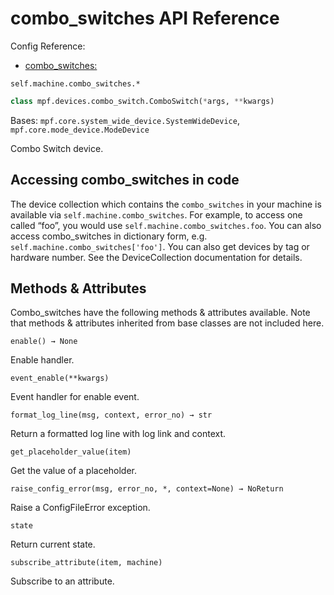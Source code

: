 # combo_switches API Reference

Config Reference:

* [combo_switches:](../../../config/combo_switches.md)

`self.machine.combo_switches.*`

``` python
class mpf.devices.combo_switch.ComboSwitch(*args, **kwargs)
```

Bases: `mpf.core.system_wide_device.SystemWideDevice`, `mpf.core.mode_device.ModeDevice`

Combo Switch device.

## Accessing combo_switches in code

The device collection which contains the `combo_switches` in your machine is available via `self.machine.combo_switches`. For example, to access one called “foo”, you would use `self.machine.combo_switches.foo`. You can also access combo_switches in dictionary form, e.g. `self.machine.combo_switches['foo']`. You can also get devices by tag or hardware number. See the DeviceCollection documentation for details.

## Methods & Attributes

Combo_switches have the following methods & attributes available. Note that methods & attributes inherited from base classes are not included here.

`enable() → None`

Enable handler.

`event_enable(**kwargs)`

Event handler for enable event.

`format_log_line(msg, context, error_no) → str`

Return a formatted log line with log link and context.

`get_placeholder_value(item)`

Get the value of a placeholder.

`raise_config_error(msg, error_no, *, context=None) → NoReturn`

Raise a ConfigFileError exception.

`state`

Return current state.

`subscribe_attribute(item, machine)`

Subscribe to an attribute.
